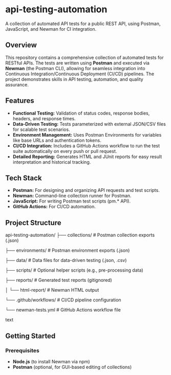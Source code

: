 # api-testing-automation
A collection of automated API tests for a public REST API, using Postman, JavaScript, and Newman for CI integration.
## Overview
This repository contains a comprehensive collection of automated tests for RESTful APIs. The tests are written using **Postman** and executed via **Newman** (the Postman CLI), allowing for seamless integration into Continuous Integration/Continuous Deployment (CI/CD) pipelines. The project demonstrates skills in API testing, automation, and quality assurance.

## Features
- **Functional Testing:** Validation of status codes, response bodies, headers, and response times.
- **Data-Driven Testing:** Tests parameterized with external JSON/CSV files for scalable test scenarios.
- **Environment Management:** Uses Postman Environments for variables like base URLs and authentication tokens.
- **CI/CD Integration:** Includes a GitHub Actions workflow to run the test suite automatically on every push or pull request.
- **Detailed Reporting:** Generates HTML and JUnit reports for easy result interpretation and historical tracking.

## Tech Stack
- **Postman:** For designing and organizing API requests and test scripts.
- **Newman:** Command-line collection runner for Postman.
- **JavaScript:** For writing Postman test scripts (pm.* API).
- **GitHub Actions:** For CI/CD automation.

## Project Structure
api-testing-automation/
├── collections/ # Postman collection exports (.json)

├── environments/ # Postman environment exports (.json)

├── data/ # Data files for data-driven testing (.json, .csv)

├── scripts/ # Optional helper scripts (e.g., pre-processing data)

├── reports/ # Generated test reports (gitignored)

│ └── html-report/ # Newman HTML output

└── .github/workflows/ # CI/CD pipeline configuration

└── newman-tests.yml # GitHub Actions workflow file

text

## Getting Started

### Prerequisites
- **Node.js** (to install Newman via npm)
- **Postman** (optional, for GUI-based editing of collections)
